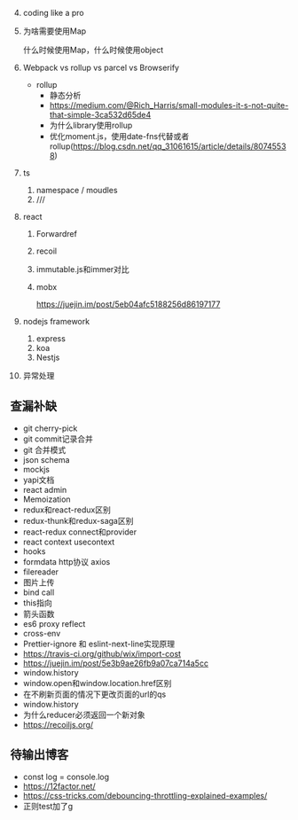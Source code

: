 

4. coding like a pro

5. 为啥需要使用Map

   什么时候使用Map，什么时候使用object

7. Webpack vs rollup vs parcel vs Browserify

   * rollup
     * 静态分析
     * https://medium.com/@Rich_Harris/small-modules-it-s-not-quite-that-simple-3ca532d65de4
     * 为什么library使用rollup
     * 优化moment.js，使用date-fns代替或者rollup(https://blog.csdn.net/qq_31061615/article/details/80745538)
   
8. ts

   1. namespace / moudles 
   2. ///
   
5. react

   1. Forwardref

   2. recoil

   3. immutable.js和immer对比

   4. mobx

      https://juejin.im/post/5eb04afc5188256d86197177

6. nodejs framework

   1. express
   2. koa
   3. Nestjs

7. 异常处理

## 查漏补缺
* git cherry-pick
* git commit记录合并
* git 合并模式
* json schema 
* mockjs
* yapi文档
* react admin
* Memoization
* redux和react-redux区别
* redux-thunk和redux-saga区别
* react-redux connect和provider
* react context usecontext
* hooks
* formdata http协议 axios
* filereader
* 图片上传
* bind call 
* this指向
* 箭头函数
* es6 proxy reflect
* cross-env
* Prettier-ignore 和 eslint-next-line实现原理
* https://travis-ci.org/github/wix/import-cost
* https://juejin.im/post/5e3b9ae26fb9a07ca714a5cc
* window.history
* window.open和window.location.href区别
* 在不刷新页面的情况下更改页面的url的qs
* window.history
* 为什么reducer必须返回一个新对象
* https://recoiljs.org/
## 待输出博客
* const log = console.log
* https://12factor.net/
* https://css-tricks.com/debouncing-throttling-explained-examples/
* 正则test加了g